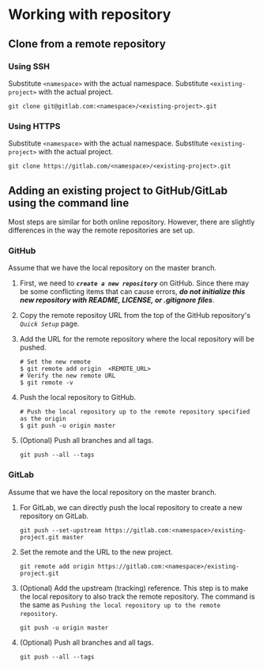 # Working with repository

## Clone from a remote repository

### Using SSH

Substitute ```<namespace>``` with the actual namespace.
Substitute ```<existing-project>``` with the actual project.

```shell
git clone git@gitlab.com:<namespace>/<existing-project>.git
```

### Using HTTPS

Substitute ```<namespace>``` with the actual namespace.
Substitute ```<existing-project>``` with the actual project.

```shell
git clone https://gitlab.com/<namespace>/<existing-project>.git
```

## Adding an existing project to GitHub/GitLab using the command line

Most steps are similar for both online repository.  However, there are slightly
differences in the way the remote repositories are set up.

### GitHub

Assume that we have the local repository on the master branch.

1. First, we need to ***`create a new repository`*** on GitHub.  Since there
   may be some conflicting items that can cause errors, ***do not initialize
   this new repository with README, LICENSE, or .gitignore files***.

2. Copy the remote repositoy URL from the top of the GitHub repository's
   *`Quick Setup`* page.

3. Add the URL for the remote repository where the local repository will be
   pushed.
    ```shell
    # Set the new remote
    $ git remote add origin  <REMOTE_URL>
    # Verify the new remote URL
    $ git remote -v
    ```

4. Push the local repository to GitHub.
    ```shell
    # Push the local repository up to the remote repository specified as the origin
    $ git push -u origin master
    ```

5. (Optional) Push all branches and all tags.
    ```shell
    git push --all --tags
    ```

### GitLab

Assume that we have the local repository on the master branch.

1. For GitLab, we can directly push the local repository to create a new
   repository on GitLab.
    ```shell
    git push --set-upstream https://gitlab.com:<namespace>/existing-project.git master
    ```

2. Set the remote and the URL to the new project.
    ```shell
    git remote add origin https://gitlab.com:<namespace>/existing-project.git
    ```

3. (Optional) Add the upstream (tracking) reference.  This step is to make the
   local repository to also track the remote repository.  The command is the
   same as `Pushing the local repository up to the remote repository`.
    ```shell
    git push -u origin master
    ```

4. (Optional) Push all branches and all tags.
    ```shell
    git push --all --tags
    ```